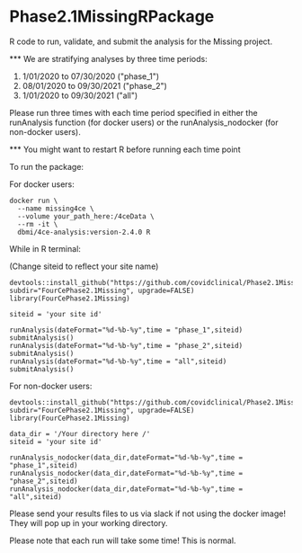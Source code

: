 # Phase2.1MissingRPackage
R code to run, validate, and submit the analysis for the Missing project.

*** We are stratifying analyses by three time periods: 
1) 1/01/2020 to 07/30/2020 ("phase_1")
2) 08/01/2020 to 09/30/2021 ("phase_2")
3) 1/01/2020 to 09/30/2021 ("all")

Please run three times with each time period specified in either the runAnalysis function (for docker users) or the runAnalysis_nodocker (for non-docker users). 

*** You might want to restart R before running each time point

To run the package:

For docker users:

```
docker run \
  --name missing4ce \
  --volume your_path_here:/4ceData \
  --rm -it \
  dbmi/4ce-analysis:version-2.4.0 R
```

While in R terminal: 

(Change siteid to reflect your site name)

```
devtools::install_github("https://github.com/covidclinical/Phase2.1MissingRPackage", subdir="FourCePhase2.1Missing", upgrade=FALSE)
library(FourCePhase2.1Missing)

siteid = 'your site id'

runAnalysis(dateFormat="%d-%b-%y",time = "phase_1",siteid)
submitAnalysis()
runAnalysis(dateFormat="%d-%b-%y",time = "phase_2",siteid)
submitAnalysis()
runAnalysis(dateFormat="%d-%b-%y",time = "all",siteid)
submitAnalysis()

```

For non-docker users:

```
devtools::install_github("https://github.com/covidclinical/Phase2.1MissingRPackage", subdir="FourCePhase2.1Missing", upgrade=FALSE)
library(FourCePhase2.1Missing)

data_dir = '/Your directory here /'
siteid = 'your site id'

runAnalysis_nodocker(data_dir,dateFormat="%d-%b-%y",time = "phase_1",siteid)
runAnalysis_nodocker(data_dir,dateFormat="%d-%b-%y",time = "phase_2",siteid)
runAnalysis_nodocker(data_dir,dateFormat="%d-%b-%y",time = "all",siteid)
```

Please send your results files to us via slack if not using the docker image! They will pop up in your working directory.

Please note that each run will take some time! This is normal. 




